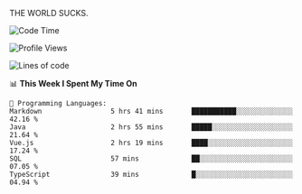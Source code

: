 THE WORLD SUCKS.

<!--START_SECTION:waka-->
![Code Time](http://img.shields.io/badge/Code%20Time-1%2C157%20hrs%202%20mins-blue)

![Profile Views](http://img.shields.io/badge/Profile%20Views-0-blue)

![Lines of code](https://img.shields.io/badge/From%20Hello%20World%20I%27ve%20Written-1.5%20million%20lines%20of%20code-blue)

📊 **This Week I Spent My Time On** 

```text
💬 Programming Languages: 
Markdown                 5 hrs 41 mins       ███████████░░░░░░░░░░░░░░   42.16 % 
Java                     2 hrs 55 mins       █████░░░░░░░░░░░░░░░░░░░░   21.64 % 
Vue.js                   2 hrs 19 mins       ████░░░░░░░░░░░░░░░░░░░░░   17.24 % 
SQL                      57 mins             ██░░░░░░░░░░░░░░░░░░░░░░░   07.05 % 
TypeScript               39 mins             █░░░░░░░░░░░░░░░░░░░░░░░░   04.94 % 
```


<!--END_SECTION:waka-->
